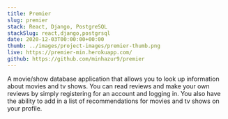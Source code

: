 ```yaml
---
title: Premier
slug: premier
stack: React, Django, PostgreSQL
stackSlug: react,django,postgrsql
date: 2020-12-03T00:00:00+00:00
thumb: ../images/project-images/premier-thumb.png
live: https://premier-min.herokuapp.com/
github: https://github.com/minhazur9/premier
---
```


A movie/show database application that allows you to look up information about movies and tv shows. You can read reviews and make your own reviews by simply registering for an account and logging in. You also have the ability to add in a list of recommendations for movies and tv shows on your profile.